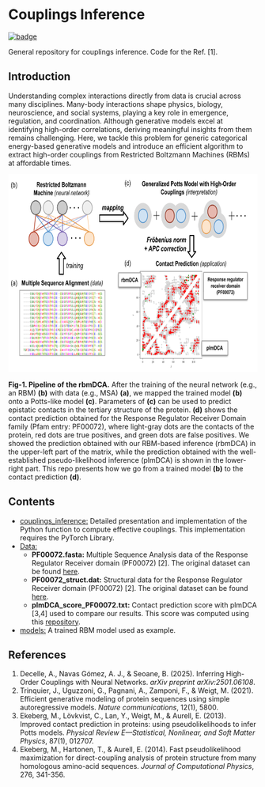 # Couplings Inference

[![badge](https://img.shields.io/badge/arXiv-2501.06108%20-red)](https://arxiv.org/abs/2501.06108)

General repository for couplings inference. Code for the Ref. [1].

## Introduction
Understanding complex interactions directly from data is crucial across many disciplines. Many-body interactions shape physics, biology, neuroscience, and social systems, playing a key role in emergence, regulation, and coordination. Although generative models excel at identifying high-order correlations, deriving meaningful insights from them remains challenging. Here, we tackle this problem for generic categorical energy-based generative models and introduce an efficient algorithm to extract high-order couplings from Restricted Boltzmann Machines (RBMs) at affordable times.

<p align="center">
  <img src=https://github.com/DsysDML/couplings_inference/blob/main/figures/pipeline.png?raw=true height="400">
</p>

**Fig-1. Pipeline of the rbmDCA.**  After the training of the neural network (e.g., an RBM) **(b)** with data (e.g., MSA) **(a)**, we mapped the trained model **(b)** onto a Potts-like model **(c)**. Parameters of **(c)** can be used to predict epistatic contacts in the tertiary structure of the protein. **(d)** shows the contact prediction obtained for the Response Regulator Receiver Domain family (Pfam entry: PF00072), where light-gray dots are the contacts of the protein, red dots are true positives, and green dots are false positives. We showed the prediction obtained with our RBM-based inference (rbmDCA) in the upper-left part of the matrix, while the prediction obtained with the well-established pseudo-likelihood inference (plmDCA) is shown in the lower-right part. This repo presents how we go from a trained model **(b)** to the contact prediction **(d)**.

## Contents
- [couplings_inference:](https://github.com/DsysDML/couplings_inference/blob/main/couplings_inference.ipynb) Detailed presentation and implementation of the Python function to compute effective couplings. This implementation requires the PyTorch Library.
- [Data:](https://github.com/DsysDML/couplings_inference/tree/main/data)
    - **PF00072.fasta:** Multiple Sequence Analysis data of the Response Regulator Receiver domain (PF00072) [2]. The original dataset can be found [here](https://github.com/pagnani/ArDCAData).
    - **PF00072_struct.dat:** Structural data for the Response Regulator Receiver domain (PF00072) [2]. The original dataset can be found [here](https://github.com/pagnani/ArDCAData).
    - **plmDCA_score_PF00072.txt:** Contact prediction score with plmDCA [3,4] used to compare our results. This score was computed using this [repository](https://github.com/pagnani/PlmDCA.jl). 
- [models:](https://github.com/DsysDML/couplings_inference/tree/main/models) A trained RBM model used as example.


## References 
1. Decelle, A., Navas Gómez, A. J., & Seoane, B. (2025). Inferring High-Order Couplings with Neural Networks. _arXiv preprint arXiv:2501.06108_.
2. Trinquier, J., Uguzzoni, G., Pagnani, A., Zamponi, F., & Weigt, M. (2021). Efficient generative modeling of protein sequences using simple autoregressive models. _Nature communications_, 12(1), 5800.
3. Ekeberg, M., Lövkvist, C., Lan, Y., Weigt, M., & Aurell, E. (2013). Improved contact prediction in proteins: using pseudolikelihoods to infer Potts models. _Physical Review E—Statistical, Nonlinear, and Soft Matter Physics_, 87(1), 012707.
4. Ekeberg, M., Hartonen, T., & Aurell, E. (2014). Fast pseudolikelihood maximization for direct-coupling analysis of protein structure from many homologous amino-acid sequences. _Journal of Computational Physics_, 276, 341-356.
